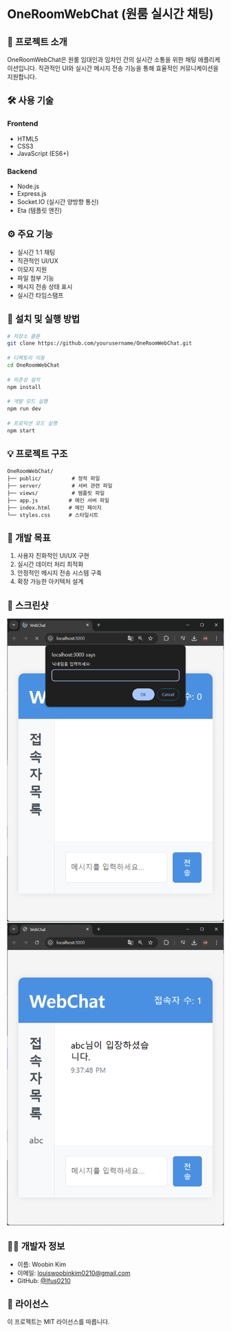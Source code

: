 # OneRoomWebChat (원룸 실시간 채팅)

## 📝 프로젝트 소개
OneRoomWebChat은 원룸 임대인과 임차인 간의 실시간 소통을 위한 채팅 애플리케이션입니다. 
직관적인 UI와 실시간 메시지 전송 기능을 통해 효율적인 커뮤니케이션을 지원합니다.

## 🛠 사용 기술
### Frontend
- HTML5
- CSS3
- JavaScript (ES6+)

### Backend
- Node.js
- Express.js
- Socket.IO (실시간 양방향 통신)
- Eta (템플릿 엔진)

## ⚙ 주요 기능
- 실시간 1:1 채팅
- 직관적인 UI/UX
- 이모지 지원
- 파일 첨부 기능
- 메시지 전송 상태 표시
- 실시간 타임스탬프

## 🚀 설치 및 실행 방법
```bash
# 저장소 클론
git clone https://github.com/yourusername/OneRoomWebChat.git

# 디렉토리 이동
cd OneRoomWebChat

# 의존성 설치
npm install

# 개발 모드 실행
npm run dev

# 프로덕션 모드 실행
npm start
```

## 💡 프로젝트 구조
```
OneRoomWebChat/
├── public/          # 정적 파일
├── server/          # 서버 관련 파일
├── views/           # 템플릿 파일
├── app.js          # 메인 서버 파일
├── index.html      # 메인 페이지
└── styles.css      # 스타일시트
```

## 🎯 개발 목표
1. 사용자 친화적인 UI/UX 구현
2. 실시간 데이터 처리 최적화
3. 안정적인 메시지 전송 시스템 구축
4. 확장 가능한 아키텍처 설계

## 📱 스크린샷
![enter nickname](docs/screenshots/screenShot_1.png)
![chat room](docs/screenshots/screenShot_2.png)

## 👨‍💻 개발자 정보
- 이름: Woobin Kim
- 이메일: louiswoobinkim0210@gmail.com
- GitHub: [@Ifus0210](https://github.com/Ifus0210)

## 📜 라이선스
이 프로젝트는 MIT 라이선스를 따릅니다. 

